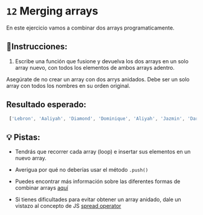 # `12` Merging arrays

En este ejercicio vamos a combinar dos arrays programaticamente.

## 📝Instrucciones:

1. Escribe una función que fusione y devuelva los dos arrays en un solo array nuevo, con todos los elementos de ambos arrays adentro.

Asegúrate de no crear un array con dos arrys anidados. Debe ser un solo array con todos los nombres en su orden original.

## Resultado esperado:

```js
 ['Lebron', 'Aaliyah', 'Diamond', 'Dominique', 'Aliyah', 'Jazmin', 'Darnell', 'Lucas', 'Jake', 'Scott', 'Amy', 'Molly', 'Hannah', 'Lucas']
```

## 💡 Pistas:

+ Tendrás que recorrer cada array (loop) e insertar sus elementos en un nuevo array.

+ Averigua por qué no deberías usar el método `.push()`

+ Puedes encontrar más información sobre las diferentes formas de combinar arrays [aquí](https://dmitripavlutin.com/javascript-merge-arrays/)

+ Si tienes dificultades para evitar obtener un array anidado, dale un vistazo al concepto de JS [spread operator](https://www.educative.io/edpresso/what-is-the-spread-operator-in-javascript)


